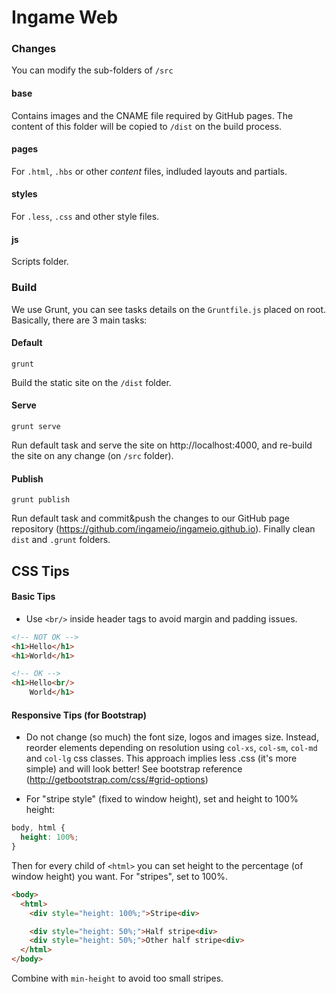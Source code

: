 # Ingame Web

### Changes
You can modify the sub-folders of `/src`

#### base
Contains images and the CNAME file required by GitHub pages. The content of this folder will be copied to `/dist` on the build process.

#### pages
For `.html`, `.hbs` or other *content* files, indluded layouts and partials.

#### styles
For `.less`, `.css` and other style files.

#### js
Scripts folder.

### Build
We use Grunt, you can see tasks details on the `Gruntfile.js` placed on root.
Basically, there are 3 main tasks:

#### Default
```
grunt
```
Build the static site on the `/dist` folder.

#### Serve
```
grunt serve
```
Run default task and serve the site on http://localhost:4000, and re-build the site on any change (on `/src` folder).

#### Publish
```
grunt publish
```
Run default task and commit&push the changes to our GitHub page repository (https://github.com/ingameio/ingameio.github.io). Finally clean `dist` and `.grunt` folders.

## CSS Tips
#### Basic Tips
- Use `<br/>` inside header tags to avoid margin and padding issues.

```html
<!-- NOT OK -->
<h1>Hello</h1>
<h1>World</h1>

<!-- OK -->
<h1>Hello<br/>
    World</h1>
```

#### Responsive Tips (for Bootstrap)
- Do not change (so much) the font size, logos and images size. Instead, reorder elements depending on resolution using `col-xs`, `col-sm`, `col-md` and `col-lg` css classes.
This approach implies less .css (it's more simple) and will look better!
See bootstrap reference (http://getbootstrap.com/css/#grid-options)

- For "stripe style" (fixed to window height), set <body> and <html> height to 100% height:

```css
body, html {
  height: 100%;
}
```
Then for every child of `<html>` you can set height to the percentage (of window height) you want. For "stripes", set to 100%.

```html
<body>
  <html>
    <div style="height: 100%;">Stripe<div>

    <div style="height: 50%;">Half stripe<div>
    <div style="height: 50%;">Other half stripe<div>
  </html>
</body>
```
Combine with `min-height` to avoid too small stripes.
